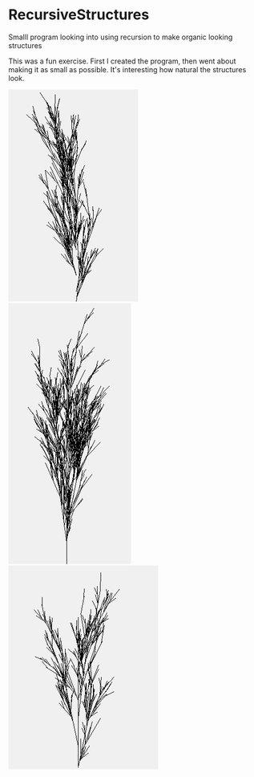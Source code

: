 # RecursiveStructures
Smalll program looking into using recursion to make organic looking structures

This was a fun exercise. First I created the program, then went about making it 
as small as possible. It's interesting how natural the structures look. 

![1](/1.PNG)
![2](/2.PNG)
![3](/3.PNG)

